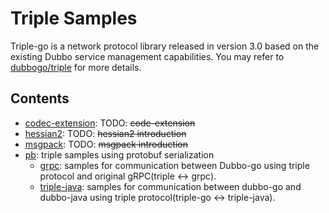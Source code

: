 # Triple Samples

Triple-go is a network protocol library released in version 3.0 based on the existing Dubbo service management capabilities. You may refer to [dubbogo/triple](https://github.com/dubbogo/triple) for more details.

## Contents

- [codec-extension](./codec-extension): TODO: ~~code-extension~~
- [hessian2](./hessian2): TODO: ~~hessian2 introduction~~
- [msgpack](./msgpack): TODO: ~~msgpack introduction~~
- [pb](./pb): triple samples using protobuf serialization
  - [grpc](./pb/grpc): samples for communication between Dubbo-go using triple protocol and original gRPC(triple <-> grpc).
  - [triple-java](./pb/triple-java): samples for communication between dubbo-go and dubbo-java using triple protocol(triple-go <-> triple-java).
